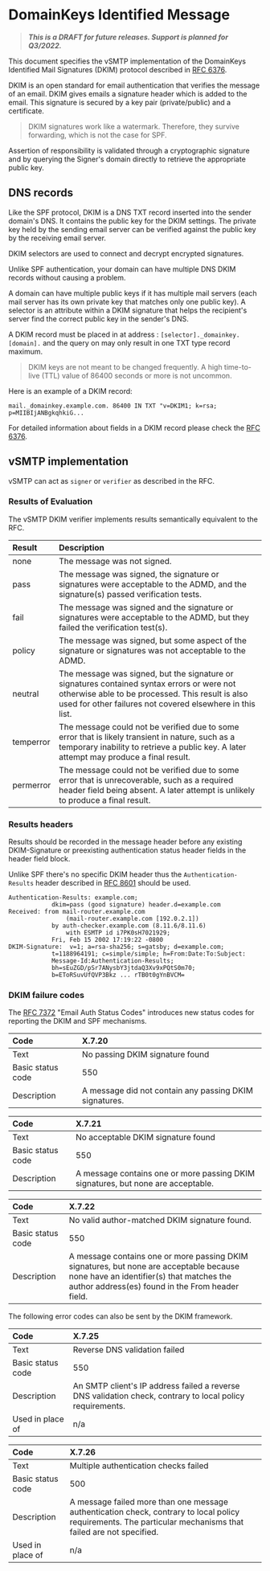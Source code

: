 # DomainKeys Identified Message

> ___This is a DRAFT for future releases. Support is planned for Q3/2022.___

This document specifies the vSMTP implementation of the DomainKeys Identified Mail Signatures (DKIM) protocol described in [RFC 6376](https://www.rfc-editor.org/rfc/rfc6376.html).

DKIM is an open standard for email authentication that verifies the message of an email. DKIM gives emails a signature header which is added to the email. This signature is secured by a key pair (private/public) and a certificate.

> DKIM signatures work like a watermark. Therefore, they survive forwarding, which is not the case for SPF.

Assertion of responsibility is validated through a cryptographic signature and by querying the Signer's domain directly to retrieve the appropriate public key.

## DNS records

Like the SPF protocol, DKIM is a DNS TXT record inserted into the sender domain's DNS. It contains the public key for the DKIM settings. The private key held by the sending email server can be verified against the public key by the receiving email server.

DKIM selectors are used to connect and decrypt encrypted signatures.

Unlike SPF authentication, your domain can have multiple DNS DKIM records without causing a problem.

A domain can have multiple public keys if it has multiple mail servers (each mail server has its own private key that matches only one public key). A selector is an attribute within a DKIM signature that helps the recipient's server find the correct public key in the sender's DNS.

A DKIM record must be placed in at address : `[selector]._domainkey.[domain].` and the query on may only result in one TXT type record maximum.

> DKIM keys are not meant to be changed frequently. A high time-to-live (TTL) value of 86400 seconds or more is not uncommon.

Here is an example of a DKIM record:

```shell
mail._domainkey.example.com. 86400 IN TXT "v=DKIM1; k=rsa; p=MIIBIjANBgkqhkiG...
```

For detailed information about fields in a DKIM record please check the [RFC 6376](https://www.rfc-editor.org/rfc/rfc6376.html#section-3.5).

## vSMTP implementation

vSMTP can act as `signer` or `verifier` as described in the RFC.

### Results of Evaluation

The vSMTP DKIM verifier implements results semantically equivalent to the RFC.

| Result    | Description                                                                                                                                                                                                  |
| :-------- | :----------------------------------------------------------------------------------------------------------------------------------------------------------------------------------------------------------- |
| none      | The message was not signed.                                                                                                                                                                                  |
| pass      | The message was signed, the signature or signatures were acceptable to the ADMD, and the signature(s) passed verification tests.                                                                             |
| fail      | The message was signed and the signature or signatures were acceptable to the ADMD, but they failed the verification test(s).                                                                                |
| policy    | The message was signed, but some aspect of the signature or signatures was not acceptable to the ADMD.                                                                                                       |
| neutral   | The message was signed, but the signature or signatures contained syntax errors or were not otherwise able to be processed.  This result is also used for other failures not covered elsewhere in this list. |
| temperror | The message could not be verified due to some error that is likely transient in nature, such as a temporary inability to retrieve a public key.  A later attempt may produce a final result.                 |
| permerror | The message could not be verified due to some error that is unrecoverable, such as a required header field being absent. A later attempt is unlikely to produce a final result.                              |

### Results headers

Results should be recorded in the message header before any existing DKIM-Signature or preexisting
authentication status header fields in the header field block.

Unlike SPF there's no specific DKIM header thus the `Authentication-Results` header described in [RFC 8601](https://www.rfc-editor.org/rfc/rfc8601#appendix-B) should be used.

```shell
Authentication-Results: example.com;
            dkim=pass (good signature) header.d=example.com
Received: from mail-router.example.com
                (mail-router.example.com [192.0.2.1])
            by auth-checker.example.com (8.11.6/8.11.6)
                with ESMTP id i7PK0sH7021929;
            Fri, Feb 15 2002 17:19:22 -0800
DKIM-Signature:  v=1; a=rsa-sha256; s=gatsby; d=example.com;
            t=1188964191; c=simple/simple; h=From:Date:To:Subject:
            Message-Id:Authentication-Results;
            bh=sEuZGD/pSr7ANysbY3jtdaQ3Xv9xPQtS0m70;
            b=EToRSuvUfQVP3Bkz ... rTB0t0gYnBVCM=
```

### DKIM failure codes

The [RFC 7372](https://www.rfc-editor.org/rfc/rfc7372.html#section-3) "Email Auth Status Codes" introduces new status codes for reporting the DKIM and SPF mechanisms.

| Code              | X.7.20                                                 |
| :---------------- | :----------------------------------------------------- |
| Text              | No passing DKIM signature found                        |
| Basic status code | 550                                                    |
| Description       | A message did not contain any passing DKIM signatures. |

| Code              | X.7.21                                                                           |
| :---------------- | :------------------------------------------------------------------------------- |
| Text              | No acceptable DKIM signature found                                               |
| Basic status code | 550                                                                              |
| Description       | A message contains one or more passing DKIM signatures, but none are acceptable. |

| Code              | X.7.22                                                                                                                                                                                 |
| :---------------- | :------------------------------------------------------------------------------------------------------------------------------------------------------------------------------------- |
| Text              | No valid author-matched DKIM signature found.                                                                                                                                          |
| Basic status code | 550                                                                                                                                                                                    |
| Description       | A message contains one or more passing DKIM signatures, but none are acceptable because none have an identifier(s) that matches the author address(es) found in the From header field. |

The following error codes can also be sent by the DKIM framework.

| Code              | X.7.25                                                                                                    |
| :---------------- | :-------------------------------------------------------------------------------------------------------- |
| Text              | Reverse DNS validation failed                                                                             |
| Basic status code | 550                                                                                                       |
| Description       | An SMTP client's IP address failed a reverse DNS validation check, contrary to local policy requirements. |
| Used in place of  | n/a                                                                                                       |

| Code              | X.7.26                                                                                                                                                       |
| :---------------- | :----------------------------------------------------------------------------------------------------------------------------------------------------------- |
| Text              | Multiple authentication checks failed                                                                                                                        |
| Basic status code | 500                                                                                                                                                          |
| Description       | A message failed more than one message authentication check, contrary to local policy requirements. The particular mechanisms that failed are not specified. |
| Used in place of  | n/a                                                                                                                                                          |
